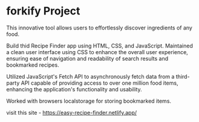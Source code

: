 # forkify Project

This innovative tool allows users to effortlessly discover ingredients of any food.

Build thid Recipe Finder app using HTML, CSS, and JavaScript. Maintained a clean user interface using CSS to enhance the overall user experience, ensuring ease of navigation and readability of search results and bookmarked recipes.

Utilized JavaScript's Fetch API to asynchronously fetch data from a third-party API capable of providing access to over one million food items, enhancing the application's functionality and usability.

Worked with browsers localstorage for storing bookmarked items.

visit this site - https://easy-recipe-finder.netlify.app/
